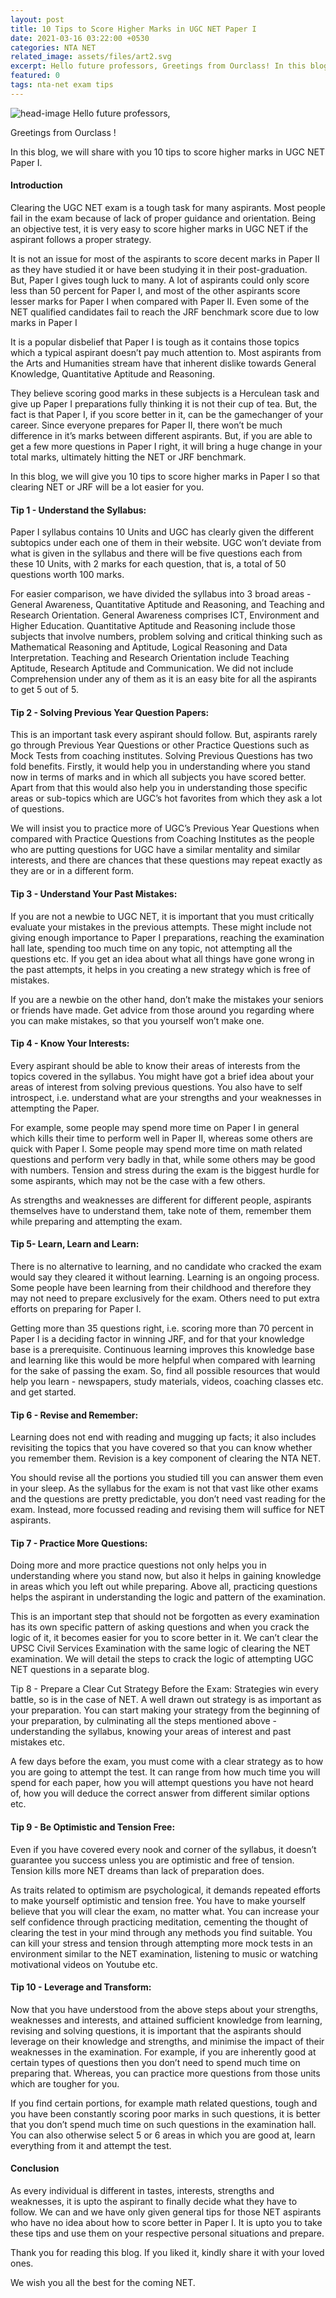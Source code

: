 ```yaml
---
layout: post
title: 10 Tips to Score Higher Marks in UGC NET Paper I
date: 2021-03-16 03:22:00 +0530
categories: NTA NET
related_image: assets/files/art2.svg
excerpt: Hello future professors, Greetings from Ourclass! In this blog, we will share with you 10 tips to score higher marks in UGC NET Paper I.
featured: 0
tags: nta-net exam tips 
---
```

![head-image](/assets/art2.svg)
Hello future professors,

Greetings from Ourclass !

In this blog, we will share with you 10 tips to score higher marks in UGC NET Paper I.

#### Introduction
Clearing the UGC NET exam is a tough task for many aspirants. Most people fail in the exam because of lack of proper guidance and orientation. Being an objective test, it is very easy to score higher marks in UGC NET if the aspirant follows a proper strategy. 

It is not an issue for most of the aspirants to score decent marks in Paper II as they have studied it or have been studying it in their post-graduation. But, Paper I gives tough luck to many. A lot of aspirants could only score less than 50 percent for Paper I, and most of the other aspirants score lesser marks for Paper I when compared with Paper II. Even some of the NET qualified candidates fail to reach the JRF benchmark score due to low marks in Paper I

It is a popular disbelief that Paper I is tough as it contains those topics which a typical aspirant doesn’t pay much attention to. Most aspirants  from the Arts and Humanities stream have that inherent dislike towards General Knowledge, Quantitative Aptitude and Reasoning. 

They believe scoring good marks in these subjects is a Herculean task and give up Paper I preparations fully thinking it is not their cup of tea. But, the fact is that Paper I, if you score better in it, can be the gamechanger of your career. Since everyone prepares for Paper II, there won’t be much difference in it’s marks between different aspirants. But, if you are able to get a few more questions in Paper I right, it will bring a huge change in your total marks, ultimately hitting the NET or JRF benchmark. 

In this blog, we will give you 10 tips to score higher marks in Paper I so that clearing NET or JRF will be a lot easier for you. 

#### Tip 1 - Understand the Syllabus:
Paper I syllabus contains 10 Units and UGC has clearly given the different subtopics under each one of them in their website. UGC won’t deviate from what is given in the syllabus and there will be five questions each from these 10 Units, with 2 marks for each question, that is, a total of 50 questions worth 100 marks. 

For easier comparison, we have divided the syllabus into 3 broad areas - General Awareness, Quantitative Aptitude and Reasoning, and Teaching and Research Orientation. General Awareness comprises ICT, Environment and Higher Education. Quantitative Aptitude and Reasoning include those subjects that involve numbers, problem solving and critical thinking such as Mathematical Reasoning and Aptitude, Logical Reasoning and Data Interpretation. Teaching and Research Orientation include Teaching Aptitude, Research Aptitude and Communication. We did not include Comprehension under any of them as it is an easy bite for all the aspirants to get 5 out of 5.

#### Tip 2 - Solving Previous Year Question Papers:
This is an important task every aspirant should follow. But, aspirants rarely go through Previous Year Questions or other Practice Questions such as Mock Tests from coaching institutes. Solving Previous Questions has two fold benefits. Firstly, it would help you in understanding where you stand now in terms of marks and in which all subjects you have scored better. Apart from that this would also help you in understanding those specific areas or sub-topics which are UGC’s hot favorites from which they ask a lot of questions. 

We will insist you to practice more of UGC’s Previous Year Questions when compared with Practice Questions from Coaching Institutes as the people who are putting questions for UGC have a similar mentality and similar interests, and there are chances that these questions may repeat exactly as they are or in a different form.

#### Tip 3 - Understand Your Past Mistakes:
If you are not a newbie to UGC NET, it is important that you must critically evaluate your mistakes in the previous attempts. These might include not giving enough importance to Paper I preparations, reaching the examination hall late, spending too much time on any topic, not attempting all the questions etc. If you get an idea about what all things have gone wrong in the past attempts, it helps in you creating a new strategy which is free of mistakes. 

If you are a newbie on the other hand, don’t make the mistakes your seniors or friends have made. Get advice from those around you regarding where you can make mistakes, so that you yourself won’t make one.

#### Tip 4 - Know Your Interests:
Every aspirant should be able to know their areas of interests from the topics covered in the syllabus. You might have got a brief idea about your areas of interest from solving previous questions. You also have to self introspect, i.e. understand what are your strengths and your weaknesses in attempting the Paper. 

For example, some people may spend more time on Paper I in general which kills their time to perform well in Paper II, whereas some others are quick with Paper I. Some people may spend more time on math related questions and perform very badly in that, while some others may be good with numbers. Tension and stress during the exam is the biggest hurdle for some aspirants, which may not be the case with a few others.

As strengths and weaknesses are different for different people, aspirants themselves have to understand them, take note of them, remember them while preparing and attempting the exam.

#### Tip 5- Learn, Learn and Learn:
There is no alternative to learning, and no candidate who cracked the exam would say they cleared it without learning. Learning is an ongoing process. Some people have been learning from their childhood and therefore they may not need to prepare exclusively for the exam. Others need to put extra efforts on preparing for Paper I. 

Getting more than 35 questions right, i.e. scoring more than 70 percent in Paper I is a deciding factor in winning JRF, and for that your knowledge base is a prerequisite. Continuous learning improves this knowledge base and learning like this would be more helpful when compared with learning for the sake of passing the exam. So, find all possible resources that would help you learn - newspapers, study materials, videos, coaching classes etc. and get started.

#### Tip 6 - Revise and Remember:
Learning does not end with reading and mugging up facts; it also includes revisiting the topics that you have covered so that you can know whether you remember them. Revision is a key component of clearing the NTA NET.

You should revise all the portions you studied till you can answer them even in your sleep. As the syllabus for the exam is not that vast like other exams and the questions are pretty predictable, you don’t need vast reading for the exam. Instead, more focussed reading and revising them will suffice for NET aspirants. 

#### Tip 7 - Practice More Questions:
Doing more and more practice questions not only helps you in understanding where you stand now, but also it helps in gaining knowledge in areas which you left out while preparing. Above all, practicing questions helps the aspirant in understanding the logic and pattern of the examination. 

This is an important step that should not be forgotten as every examination has its own specific pattern of asking questions and when you crack the logic of it, it becomes easier for you to score better in it. We can’t clear the UPSC Civil Services Examination with the same logic of clearing the NET examination. We will detail the steps to crack the logic of attempting UGC NET questions in a separate blog.

Tip 8 - Prepare a Clear Cut Strategy Before the Exam: 
Strategies win every battle, so is in the case of NET. A well drawn out strategy is as important as your preparation. You can start making your strategy from the beginning of your preparation, by culminating all the steps mentioned above - understanding the syllabus, knowing your areas of interest and past mistakes etc.

A few days before the exam, you must come with a clear strategy as to how you are going to attempt the test. It can range from how much time you will spend for each paper, how you will attempt questions you have not heard of, how you will deduce the correct answer from different similar options etc.

#### Tip 9 - Be Optimistic and Tension Free: 
Even if you have covered every nook and corner of the syllabus, it doesn’t guarantee you success unless you are optimistic and free of tension. Tension kills more NET dreams than lack of preparation does. 

As traits related to optimism are psychological, it demands repeated efforts to make yourself optimistic and tension free. You have to make yourself believe that you will clear the exam, no matter what. You can increase your self confidence through practicing meditation, cementing the thought of clearing the test in your mind through any methods you find suitable. You can kill your stress and tension through attempting more mock tests in an environment similar to the NET examination, listening to music or watching motivational videos on Youtube etc.

#### Tip 10 - Leverage and Transform: 
Now that you have understood from the above steps about your strengths, weaknesses and interests, and attained sufficient knowledge from learning, revising and solving questions, it is important that the aspirants should leverage on their knowledge and strengths, and minimise the impact of their weaknesses in the examination. For example, if you are inherently good at certain types of questions then you don’t need to spend much time on preparing that. Whereas, you can practice more questions from those units which are tougher for you. 

If you find certain portions, for example math related questions, tough and you have been constantly scoring poor marks in such questions, it is better that you don’t spend much time on such questions in the examination hall. You can also otherwise select 5 or 6 areas in which you are good at, learn everything from it and attempt the test. 

#### Conclusion
As every individual is different in tastes, interests, strengths and weaknesses, it is upto the aspirant to  finally decide what they have to follow. We can and we have only given general tips for those NET aspirants who have no idea about how to score better in Paper I. It is upto you to take these tips and use them on your respective personal situations and prepare. 

Thank you for reading this blog. If you liked it, kindly share it with your loved ones. 

We wish you all the best for the coming NET.